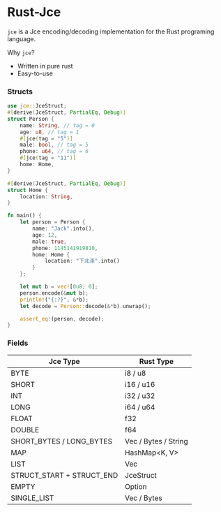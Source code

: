 # Rust-Jce

[crates-io]: https://crates.io/crates/jce
[crates-io-shields]: https://img.shields.io/crates/v/jce.svg
[docs-rs]: https://docs.rs/jce
[docs-rs-shields]: https://img.shields.io/badge/docs.rs-rustdoc-green.svg
[license]: https://github.com/LaoLittle/rust-jce/blob/master/LICENSE.md
[license-shields]: https://img.shields.io/crates/l/jce.svg

`jce` is a Jce encoding/decoding implementation for the
Rust programing language.

Why `jce`?

- Written in pure rust
- Easy-to-use

### Structs
```rust
use jce::JceStruct;
#[derive(JceStruct, PartialEq, Debug)]
struct Person {
    name: String, // tag = 0
    age: u8, // tag = 1
    #[jce(tag = "5")]
    male: bool, // tag = 5
    phone: u64, // tag = 6
    #[jce(tag = "11")]
    home: Home,
}

#[derive(JceStruct, PartialEq, Debug)]
struct Home {
    location: String,
}

fn main() {
    let person = Person {
        name: "Jack".into(),
        age: 12,
        male: true,
        phone: 1145141919810,
        home: Home {
            location: "下北泽".into()
        }
    };

    let mut b = vec![0u8; 0];
    person.encode(&mut b);
    println!("{:?}", &*b);
    let decode = Person::decode(&*b).unwrap();

    assert_eq!(person, decode);
}
```

### Fields
| Jce Type                  | Rust Type                |
|---------------------------|--------------------------|
| BYTE                      | i8 / u8                  |
| SHORT                     | i16 / u16                |
| INT                       | i32 / u32                |
| LONG                      | i64 / u64                |
| FLOAT                     | f32                      |
| DOUBLE                    | f64                      |
| SHORT_BYTES / LONG_BYTES  | Vec<u8> / Bytes / String |
| MAP                       | HashMap<K, V>            |
| LIST                      | Vec<T>                   |
| STRUCT_START + STRUCT_END | JceStruct                |
| EMPTY                     | Option<T>                |
| SINGLE_LIST               | Vec<u8> / Bytes          |

